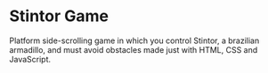 # Stintor Game

Platform side-scrolling game in which you control Stintor, a brazilian armadillo, and must avoid obstacles made just with HTML, CSS and JavaScript.
